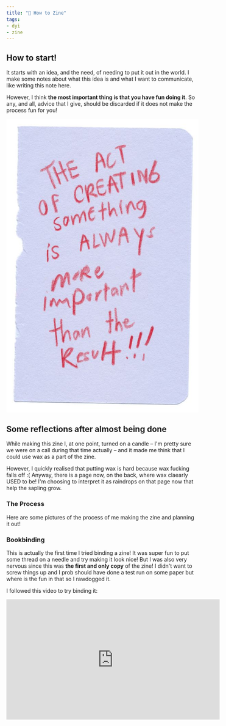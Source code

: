 ```yaml
---
title: "🤨 How to Zine"
tags:
- dyi
- zine
---
```


## How to start!

It starts with an idea, and the need, of needing to put it out in the world. I make some notes about what this idea is and what I want to communicate, like writing this note here.

However, I think **the most important thing is that you have fun doing it**. So any, and all, advice that I give, should be discarded if it does not make the process fun for you!

![](notes/_media/process.png)
## Some reflections after almost being done

While making this zine I, at one point, turned on a candle – I'm pretty sure we were on a call during that time actually – and it made me think that I could use wax as a part of the zine.

However, I quickly realised that putting wax is hard because wax fucking falls off :(
Anyway, there is a page now, on the back, where wax claearly USED to be! I'm choosing to interpret it as raindrops on that page now that help the sapling grow.

### The Process
Here are some pictures of the process of me making the zine and planning it out!

### Bookbinding
This is actually the first time I tried binding a zine! It was super fun to put some thread on a needle and try making it look nice! But I was also very nervous since this was **the first and only copy** of the zine! I didn't want to screw things up and I prob should have done a test run on some paper but where is the fun in that so I rawdogged it.

I followed this video to try binding it: 

<iframe width="560" height="315" src="https://www.youtube.com/embed/zKYy6G7lIy8?start=260" title="YouTube video player" frameborder="0" allow="accelerometer; autoplay; clipboard-write; encrypted-media; gyroscope; picture-in-picture" allowfullscreen></iframe>